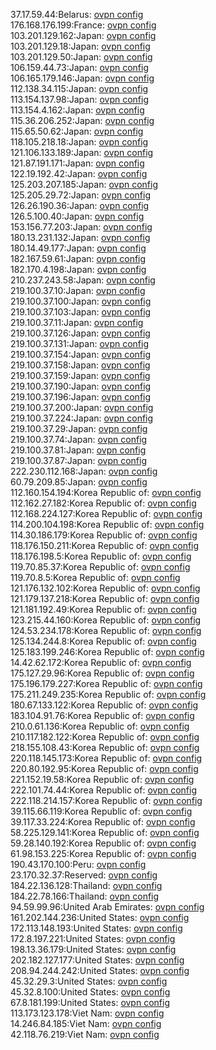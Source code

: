 37.17.59.44:Belarus: [ovpn config](vpn/37_17_59_44.ovpn)  
176.168.176.199:France: [ovpn config](vpn/176_168_176_199.ovpn)  
103.201.129.162:Japan: [ovpn config](vpn/103_201_129_162.ovpn)  
103.201.129.18:Japan: [ovpn config](vpn/103_201_129_18.ovpn)  
103.201.129.50:Japan: [ovpn config](vpn/103_201_129_50.ovpn)  
106.159.44.73:Japan: [ovpn config](vpn/106_159_44_73.ovpn)  
106.165.179.146:Japan: [ovpn config](vpn/106_165_179_146.ovpn)  
112.138.34.115:Japan: [ovpn config](vpn/112_138_34_115.ovpn)  
113.154.137.98:Japan: [ovpn config](vpn/113_154_137_98.ovpn)  
113.154.4.162:Japan: [ovpn config](vpn/113_154_4_162.ovpn)  
115.36.206.252:Japan: [ovpn config](vpn/115_36_206_252.ovpn)  
115.65.50.62:Japan: [ovpn config](vpn/115_65_50_62.ovpn)  
118.105.218.18:Japan: [ovpn config](vpn/118_105_218_18.ovpn)  
121.106.133.189:Japan: [ovpn config](vpn/121_106_133_189.ovpn)  
121.87.191.171:Japan: [ovpn config](vpn/121_87_191_171.ovpn)  
122.19.192.42:Japan: [ovpn config](vpn/122_19_192_42.ovpn)  
125.203.207.185:Japan: [ovpn config](vpn/125_203_207_185.ovpn)  
125.205.29.72:Japan: [ovpn config](vpn/125_205_29_72.ovpn)  
126.26.190.36:Japan: [ovpn config](vpn/126_26_190_36.ovpn)  
126.5.100.40:Japan: [ovpn config](vpn/126_5_100_40.ovpn)  
153.156.77.203:Japan: [ovpn config](vpn/153_156_77_203.ovpn)  
180.13.231.132:Japan: [ovpn config](vpn/180_13_231_132.ovpn)  
180.14.49.177:Japan: [ovpn config](vpn/180_14_49_177.ovpn)  
182.167.59.61:Japan: [ovpn config](vpn/182_167_59_61.ovpn)  
182.170.4.198:Japan: [ovpn config](vpn/182_170_4_198.ovpn)  
210.237.243.58:Japan: [ovpn config](vpn/210_237_243_58.ovpn)  
219.100.37.10:Japan: [ovpn config](vpn/219_100_37_10.ovpn)  
219.100.37.100:Japan: [ovpn config](vpn/219_100_37_100.ovpn)  
219.100.37.103:Japan: [ovpn config](vpn/219_100_37_103.ovpn)  
219.100.37.11:Japan: [ovpn config](vpn/219_100_37_11.ovpn)  
219.100.37.126:Japan: [ovpn config](vpn/219_100_37_126.ovpn)  
219.100.37.131:Japan: [ovpn config](vpn/219_100_37_131.ovpn)  
219.100.37.154:Japan: [ovpn config](vpn/219_100_37_154.ovpn)  
219.100.37.158:Japan: [ovpn config](vpn/219_100_37_158.ovpn)  
219.100.37.159:Japan: [ovpn config](vpn/219_100_37_159.ovpn)  
219.100.37.190:Japan: [ovpn config](vpn/219_100_37_190.ovpn)  
219.100.37.196:Japan: [ovpn config](vpn/219_100_37_196.ovpn)  
219.100.37.200:Japan: [ovpn config](vpn/219_100_37_200.ovpn)  
219.100.37.224:Japan: [ovpn config](vpn/219_100_37_224.ovpn)  
219.100.37.29:Japan: [ovpn config](vpn/219_100_37_29.ovpn)  
219.100.37.74:Japan: [ovpn config](vpn/219_100_37_74.ovpn)  
219.100.37.81:Japan: [ovpn config](vpn/219_100_37_81.ovpn)  
219.100.37.87:Japan: [ovpn config](vpn/219_100_37_87.ovpn)  
222.230.112.168:Japan: [ovpn config](vpn/222_230_112_168.ovpn)  
60.79.209.85:Japan: [ovpn config](vpn/60_79_209_85.ovpn)  
112.160.154.194:Korea Republic of: [ovpn config](vpn/112_160_154_194.ovpn)  
112.162.27.182:Korea Republic of: [ovpn config](vpn/112_162_27_182.ovpn)  
112.168.224.127:Korea Republic of: [ovpn config](vpn/112_168_224_127.ovpn)  
114.200.104.198:Korea Republic of: [ovpn config](vpn/114_200_104_198.ovpn)  
114.30.186.179:Korea Republic of: [ovpn config](vpn/114_30_186_179.ovpn)  
118.176.150.211:Korea Republic of: [ovpn config](vpn/118_176_150_211.ovpn)  
118.176.198.5:Korea Republic of: [ovpn config](vpn/118_176_198_5.ovpn)  
119.70.85.37:Korea Republic of: [ovpn config](vpn/119_70_85_37.ovpn)  
119.70.8.5:Korea Republic of: [ovpn config](vpn/119_70_8_5.ovpn)  
121.176.132.102:Korea Republic of: [ovpn config](vpn/121_176_132_102.ovpn)  
121.179.137.218:Korea Republic of: [ovpn config](vpn/121_179_137_218.ovpn)  
121.181.192.49:Korea Republic of: [ovpn config](vpn/121_181_192_49.ovpn)  
123.215.44.160:Korea Republic of: [ovpn config](vpn/123_215_44_160.ovpn)  
124.53.234.178:Korea Republic of: [ovpn config](vpn/124_53_234_178.ovpn)  
125.134.244.8:Korea Republic of: [ovpn config](vpn/125_134_244_8.ovpn)  
125.183.199.246:Korea Republic of: [ovpn config](vpn/125_183_199_246.ovpn)  
14.42.62.172:Korea Republic of: [ovpn config](vpn/14_42_62_172.ovpn)  
175.127.29.96:Korea Republic of: [ovpn config](vpn/175_127_29_96.ovpn)  
175.196.179.227:Korea Republic of: [ovpn config](vpn/175_196_179_227.ovpn)  
175.211.249.235:Korea Republic of: [ovpn config](vpn/175_211_249_235.ovpn)  
180.67.133.122:Korea Republic of: [ovpn config](vpn/180_67_133_122.ovpn)  
183.104.91.76:Korea Republic of: [ovpn config](vpn/183_104_91_76.ovpn)  
210.0.61.136:Korea Republic of: [ovpn config](vpn/210_0_61_136.ovpn)  
210.117.182.122:Korea Republic of: [ovpn config](vpn/210_117_182_122.ovpn)  
218.155.108.43:Korea Republic of: [ovpn config](vpn/218_155_108_43.ovpn)  
220.118.145.173:Korea Republic of: [ovpn config](vpn/220_118_145_173.ovpn)  
220.80.192.95:Korea Republic of: [ovpn config](vpn/220_80_192_95.ovpn)  
221.152.19.58:Korea Republic of: [ovpn config](vpn/221_152_19_58.ovpn)  
222.101.74.44:Korea Republic of: [ovpn config](vpn/222_101_74_44.ovpn)  
222.118.214.157:Korea Republic of: [ovpn config](vpn/222_118_214_157.ovpn)  
39.115.66.119:Korea Republic of: [ovpn config](vpn/39_115_66_119.ovpn)  
39.117.33.224:Korea Republic of: [ovpn config](vpn/39_117_33_224.ovpn)  
58.225.129.141:Korea Republic of: [ovpn config](vpn/58_225_129_141.ovpn)  
59.28.140.192:Korea Republic of: [ovpn config](vpn/59_28_140_192.ovpn)  
61.98.153.225:Korea Republic of: [ovpn config](vpn/61_98_153_225.ovpn)  
190.43.170.100:Peru: [ovpn config](vpn/190_43_170_100.ovpn)  
23.170.32.37:Reserved: [ovpn config](vpn/23_170_32_37.ovpn)  
184.22.136.128:Thailand: [ovpn config](vpn/184_22_136_128.ovpn)  
184.22.78.166:Thailand: [ovpn config](vpn/184_22_78_166.ovpn)  
94.59.99.96:United Arab Emirates: [ovpn config](vpn/94_59_99_96.ovpn)  
161.202.144.236:United States: [ovpn config](vpn/161_202_144_236.ovpn)  
172.113.148.193:United States: [ovpn config](vpn/172_113_148_193.ovpn)  
172.8.197.221:United States: [ovpn config](vpn/172_8_197_221.ovpn)  
198.13.36.179:United States: [ovpn config](vpn/198_13_36_179.ovpn)  
202.182.127.177:United States: [ovpn config](vpn/202_182_127_177.ovpn)  
208.94.244.242:United States: [ovpn config](vpn/208_94_244_242.ovpn)  
45.32.29.3:United States: [ovpn config](vpn/45_32_29_3.ovpn)  
45.32.8.100:United States: [ovpn config](vpn/45_32_8_100.ovpn)  
67.8.181.199:United States: [ovpn config](vpn/67_8_181_199.ovpn)  
113.173.123.178:Viet Nam: [ovpn config](vpn/113_173_123_178.ovpn)  
14.246.84.185:Viet Nam: [ovpn config](vpn/14_246_84_185.ovpn)  
42.118.76.219:Viet Nam: [ovpn config](vpn/42_118_76_219.ovpn)  
